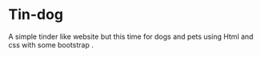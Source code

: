 # Tin-dog
A simple tinder like website but this time for dogs and pets using Html and css with some bootstrap . 
